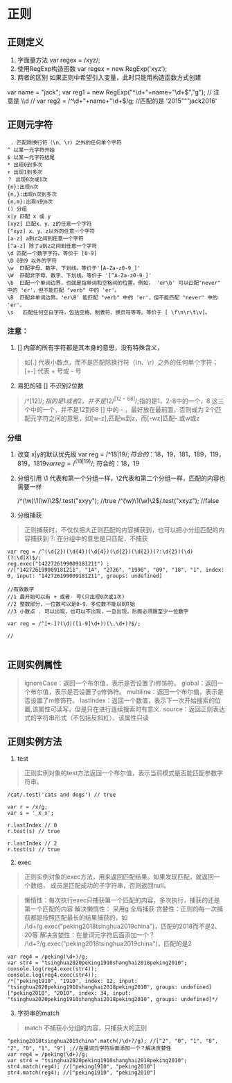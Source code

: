 # 正则

## 正则定义
1. 字面量方法
   var regex = /xyz/;
2. 使用RegExp构造函数
   var regex = new RegExp('xyz');
3. 两者的区别
    如果正则中希望引入变量，此时只能用构造函数方式创建

var name = "jack";
var reg1 = new RegExp("^\\d+"+name+"\\d+$","g"); // 注意是 \\d
//  var reg2 = /^\d+"+name+"\d+$/g; //匹配的是 '2015"""jack2016'
   
 
   
##  正则元字符

     . 匹配除换行符（\n、\r）之外的任何单个字符
    ^ 以某一元字符开始
    $ 以某一元字符结尾
    * 出现0到多次
    + 出现1到多次
    ？ 出现0次或1次
    {n}:出现n次
    {n,}:出现n次到多次
    {n,m}:出现n到m次
    () 分组
    x|y 匹配 x 或 y
    [xyz] 匹配x、y、z的任意一个字符
    [^xyz] x、y、z以外的任意一个字符
    [a-z] a到z之间到任意一个字符
    [^a-z] 除了a到z之间到任意一个字符
    \d 匹配一个数字字符。等价于 [0-9]
    \D 0到9 以外的字符
    \w	匹配字母、数字、下划线。等价于'[A-Za-z0-9_]'
    \W	匹配非字母、数字、下划线。等价于 '[^A-Za-z0-9_]'
    \b	匹配一个单词边界，也就是指单词和空格间的位置。例如， 'er\b' 可以匹配"never" 中的 'er'，但不能匹配 "verb" 中的 'er'。
    \B	匹配非单词边界。'er\B' 能匹配 "verb" 中的 'er'，但不能匹配 "never" 中的 'er'。
    \s	 匹配任何空白字符，包括空格、制表符、换页符等等。等价于 [ \f\n\r\t\v]。
   
### 注意： 

1. [] 内部的所有字符都是其本身的意思，没有特殊含义，
>   如[.] 代表小数点，而不是匹配除换行符（\n、\r）之外的任何单个字符；
>      [+-] 代表 + 号或 - 号

2. 易犯的错 [] 不识别2位数   
>  /^[12]$/ ;指的是1 或者2， 并不是12
> /^ [12-68]$/;指的是1，2-8中的一个，8 这三个中的一个，并不是12到68
> [] 中的 - ，最好放在最前面，否则成为 2个匹配元字符之间的意思，如[w-z],匹配w到z，而[-wz]匹配- 或w或z

 

### 分组
1. 改变 x|y的默认优先级
     var reg = /^18|19$/;
     符合的：18，19，181，189，119，819，1819
     var reg = /^(18|19)$/;
     符合的：18，19

2. 分组引用
   \1 代表和第一个分组一样，\2代表和第二个分组一样，匹配的内容也需要一样
   
   /^(\w)\1(\w)\2$/.test("xxyy"); //true
   /^(\w)\1(\w)\2$/.test("xxyz"); //false
   
3. 分组捕获
> 正则捕获时，不仅仅把大正则匹配的内容捕获到，也可以把小分组匹配的内容捕获到
  ?: 在分组中的意思是只匹配，不捕获
  
```
var reg = /^(\d{2})(\d{4})(\d{4})(\d{2})(\d{2})(?:\d{2})(\d)(?:\d|X)$/;
reg.exec("1422726199009181211") ;
//["142726199009181211", "14", "2726", "1990", "09", "18", "1", index: 0, input: "142726199009181211", groups: undefined]
```  

 
 
```
//有效数字
//1 最开始可以有 + 或者- 号(只出现0次或1次)
//2 整数部分，一位数可以是0-9，多位数不能以0开始
//3 小数点 . 可以出现，也可以不出现，一旦出现，后面必须跟至少一位数字

var reg = /^[+-]?(\d|([1-9]\d+))(\.\d+)?$/;

// 
    
```   
    
 
## 正则实例属性
> ignoreCase：返回一个布尔值，表示是否设置了i修饰符。
> global：返回一个布尔值，表示是否设置了g修饰符。
>  multiline：返回一个布尔值，表示是否设置了m修饰符。 
> lastIndex：返回一个数值，表示下一次开始搜索的位置,该属性可读写，但是只在进行连续搜索时有意义.
> source：返回正则表达式的字符串形式（不包括反斜杠），该属性只读

## 正则实例方法
1. test
> 正则实例对象的test方法返回一个布尔值，表示当前模式是否能匹配参数字符串。

```
/cat/.test('cats and dogs') // true

var r = /x/g;
var s = '_x_x';

r.lastIndex // 0
r.test(s) // true

r.lastIndex // 2
r.test(s) // true
```

2. exec
> 正则实例对象的exec方法，用来返回匹配结果。如果发现匹配，就返回一个数组，
> 成员是匹配成功的子字符串，否则返回null。

> 懒惰性：每次执行exec只捕获第一个匹配的内容，多次执行，捕获的还是第一个匹配的内容
> 解决懒惰性： 采用g 全局捕获
> 贪婪性：正则的每一次捕获都是按照匹配最长的结果捕获的，如
     /\d+/g.exec("peking2018tsinghua2019china")，匹配的2018而不是2、20等
> 解决贪婪性：在量词元字符后面添加一个？
    /\d+?/g.exec("peking2018tsinghua2019china")，匹配的是2

```
var reg4 = /peking(\d+)/g;
var str4 = "tsinghua2020peking1910shanghai2018peking2010";
console.log(reg4.exec(str4));
console.log(reg4.exec(str4));
/*["peking1910", "1910", index: 12, input: "tsinghua2020peking1910shanghai2018peking2010", groups: undefined]
["peking2010", "2010", index: 34, input: "tsinghua2020peking1910shanghai2018peking2010", groups: undefined]*/
```
 

3. 字符串的match    

>  match 不捕获小分组的内容，只捕获大的正则
```
"peking2018tsinghua2019china".match(/\d+?/g); //["2", "0", "1", "8", "2", "0", "1", "9"] ;//在量词元字符后面添加一个？解决贪婪性
var reg4 = /peking(\d+)/g;
var str4 = "tsinghua2020peking1910shanghai2018peking2010";
str4.match(reg4); //["peking1910", "peking2010"]
str4.match(reg4); //["peking1910", "peking2010"]
```
